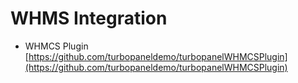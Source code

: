 # WHMS Integration

- WHMCS Plugin
  [https://github.com/turbopaneldemo/turbopanelWHMCSPlugin](https://github.com/turbopaneldemo/turbopanelWHMCSPlugin)
